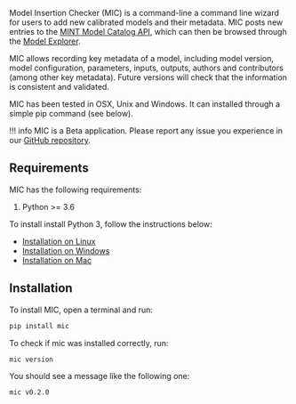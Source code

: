Model Insertion Checker (MIC) is a command-line a command line wizard for users to add new calibrated models and their metadata. MIC posts new entries to the [MINT Model Catalog API](https://model-catalog-python-api-client.readthedocs.io/en/latest/endpoints/), which can then be browsed through the [Model Explorer](https://models.mint.isi.edu/home).

MIC allows recording key metadata of a model, including model version, model configuration, parameters, inputs, outputs, authors and contributors (among other key metadata). Future versions will check that the information is consistent and validated. 

MIC has been tested in OSX, Unix and Windows. It can installed through a simple pip command (see below).

!!! info
    MIC is a Beta application. Please report any issue you experience in our [GitHub repository](https://github.com/mintproject/mic/issues/new/choose).

## Requirements

MIC has the following requirements:

1. Python >= 3.6

To install install Python 3, follow the instructions below:

- [Installation on Linux](https://realpython.com/installing-python/#linux)
- [Installation on Windows](https://realpython.com/installing-python/#windows)
- [Installation on Mac](https://realpython.com/installing-python/#macos-mac-os-x)

## Installation

To install MIC, open a terminal and run:

```bash
pip install mic
```

To check if mic was installed correctly, run:
```bash
mic version
```
You should see a message like the following one:
```bash
mic v0.2.0
```
